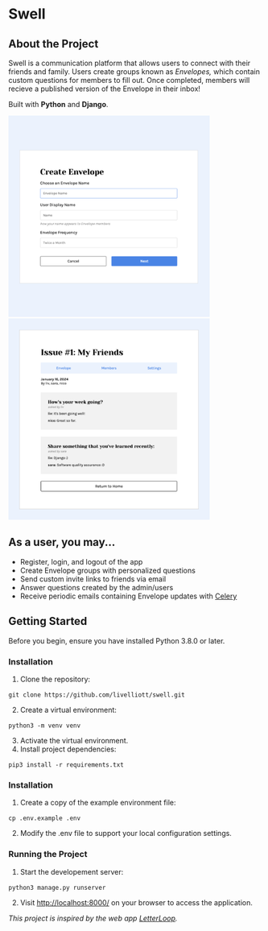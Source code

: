 # Swell
## About the Project
Swell is a communication platform that allows users to connect with their friends and family. Users create groups known as *Envelopes,* which contain custom questions for members to fill out. Once completed, members will recieve a published version of the Envelope in their inbox!

Built with **Python** and **Django**.

<p float="left">
  <img src="swell/staticfiles/images/envelope-2.png" width="400" />
  <img src="swell/staticfiles/images/envelope-1.png" width="400" />
</p>

## As a user, you may...
- Register, login, and logout of the app
- Create Envelope groups with personalized questions
- Send custom invite links to friends via email
- Answer questions created by the admin/users
- Receive periodic emails containing Envelope updates with [Celery](https://docs.celeryq.dev/en/stable/userguide/periodic-tasks.html)

## Getting Started
Before you begin, ensure you have installed Python 3.8.0 or later.

### Installation
1. Clone the repository:
```
git clone https://github.com/livelliott/swell.git
```
2. Create a virtual environment:
```
python3 -m venv venv
```
3. Activate the virtual environment.
4. Install project dependencies:
```
pip3 install -r requirements.txt
```

### Installation
1. Create a copy of the example environment file:
```
cp .env.example .env
```
2. Modify the .env file to support your local configuration settings.

### Running the Project
1. Start the developement server:
```
python3 manage.py runserver
```
2. Visit [http://localhost:8000/](http://localhost:8000/) on your browser to access the application.


*This project is inspired by the web app [LetterLoop](https://app.letterloop.co/).*